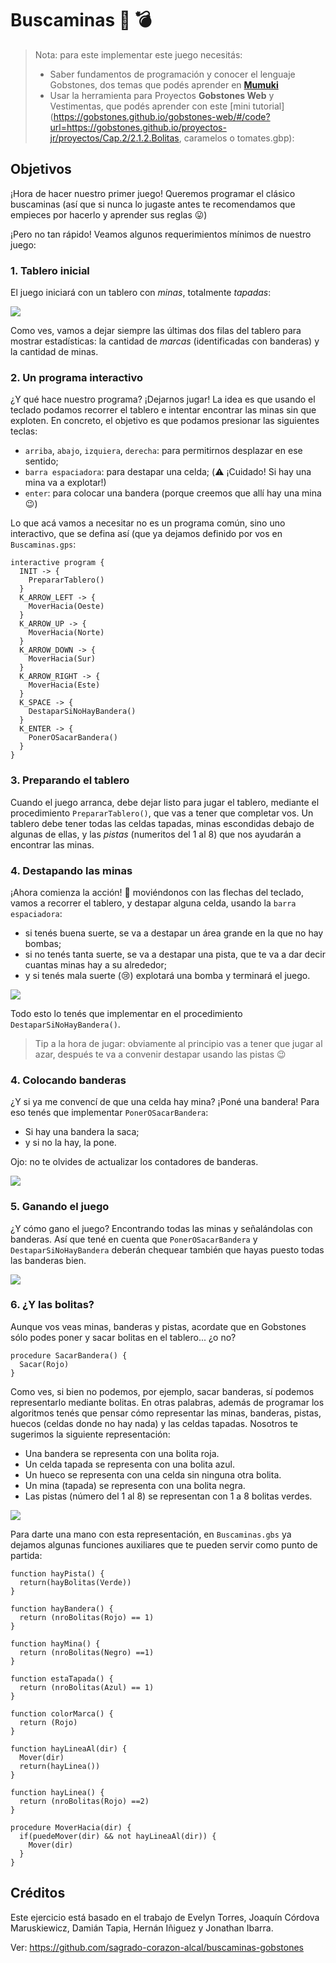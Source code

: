# Buscaminas :triangular_flag_on_post: :bomb:

> Nota: para este implementar este juego necesitás:
>
> * Saber fundamentos de programación y conocer el lenguaje Gobstones, dos temas que podés aprender en [**Mumuki**](https://mumuki.io)
> * Usar la herramienta para Proyectos **Gobstones Web** y Vestimentas, que podés aprender con este [mini tutorial](https://gobstones.github.io/gobstones-web/#/code?url=https://gobstones.github.io/proyectos-jr/proyectos/Cap.2/2.1.2.Bolitas, caramelos o tomates.gbp):

## Objetivos

¡Hora de hacer nuestro primer juego! Queremos programar el clásico buscaminas (así que si nunca lo jugaste antes te recomendamos que empieces por hacerlo y aprender sus reglas :stuck_out_tongue:)

¡Pero no tan rápido! Veamos algunos requerimientos mínimos de nuestro juego:

###  1. Tablero inicial

El juego iniciará con un tablero con _minas_, totalmente _tapadas_:

![](https://github.com/flbulgarelli/buscaminas-gobstones/raw/master/Captura1.png)

Como ves, vamos a dejar siempre las últimas dos filas del tablero para mostrar estadísticas: la cantidad de _marcas_ (identificadas con banderas) y la cantidad de minas.

### 2. Un programa interactivo

¿Y qué hace nuestro programa? ¡Dejarnos jugar! La idea es que usando el teclado podamos recorrer el tablero e intentar encontrar las minas sin que exploten. En concreto, el objetivo es que podamos presionar las siguientes teclas:

* `arriba`, `abajo`, `izquiera`, `derecha`: para permitirnos desplazar en ese sentido;
* `barra espaciadora`: para destapar una celda; (:warning: ¡Cuidado! Si hay una mina va a explotar!)
* `enter`: para colocar una bandera (porque creemos que allí hay una mina :wink:)

Lo que acá vamos a necesitar no es un programa común, sino uno interactivo, que se defina así (que ya dejamos definido por vos en `Buscaminas.gps`:

```gobstones
interactive program {
  INIT -> {
    PrepararTablero()
  }
  K_ARROW_LEFT -> {
    MoverHacia(Oeste)
  }
  K_ARROW_UP -> {
    MoverHacia(Norte)
  }
  K_ARROW_DOWN -> {
    MoverHacia(Sur)
  }
  K_ARROW_RIGHT -> {
    MoverHacia(Este)
  }
  K_SPACE -> {
    DestaparSiNoHayBandera()
  }
  K_ENTER -> {
    PonerOSacarBandera()
  }
}
```

### 3. Preparando el tablero

Cuando el juego arranca, debe dejar listo para jugar el tablero, mediante el procedimiento `PrepararTablero()`, que vas a tener que completar vos. Un tablero debe tener todas las celdas tapadas, minas escondidas debajo de algunas de ellas, y las _pistas_ (numeritos del 1 al 8) que nos ayudarán a encontrar las minas.


### 4. Destapando las minas

¡Ahora comienza la acción! :muscle: moviéndonos con las flechas del teclado, vamos a recorrer el tablero, y destapar alguna celda, usando la `barra espaciadora`:

* si tenés buena suerte, se va a destapar un área grande en la que no hay bombas;
* si no tenés tanta suerte, se va a destapar una pista, que te va a dar decir cuantas minas hay a su alrededor;
* y si tenés mala suerte (:cry:) explotará una bomba y terminará el juego.

![](https://github.com/flbulgarelli/buscaminas-gobstones/raw/master/Captura2.png)

Todo esto lo tenés que implementar en el procedimiento `DestaparSiNoHayBandera()`.

> Tip a la hora de jugar: obviamente al principio vas a tener que jugar al azar, después te va a convenir destapar usando las pistas :wink:

### 4. Colocando banderas

¿Y si ya me convencí de que una celda hay mina? ¡Poné una bandera! Para eso tenés que implementar `PonerOSacarBandera`:

* Si hay una bandera la saca;
* y si no la hay, la pone.

Ojo: no te olvides de actualizar los contadores de banderas.

![](https://github.com/flbulgarelli/buscaminas-gobstones/raw/master/Captura3.png)

### 5. Ganando el juego

¿Y cómo gano el juego? Encontrando todas las minas y señalándolas con banderas. Así que tené en cuenta que `PonerOSacarBandera` y `DestaparSiNoHayBandera` deberán chequear también que hayas puesto todas las banderas bien.

![](https://github.com/flbulgarelli/buscaminas-gobstones/raw/master/Captura4.png)

### 6. ¿Y las bolitas?

Aunque vos veas minas, banderas y pistas, acordate que en Gobstones sólo podes poner y sacar bolitas en el tablero... ¿o no?

```gobstones
procedure SacarBandera() {
  Sacar(Rojo)
}
```

Como ves, si bien no podemos, por ejemplo, sacar banderas, sí podemos representarlo mediante bolitas. En otras palabras, además de programar los algoritmos tenés que pensar cómo representar las minas, banderas, pistas, huecos (celdas donde no hay nada) y las celdas tapadas. Nosotros te sugerimos la siguiente representación:

* Una bandera se representa con una bolita roja.
* Un celda tapada se representa con una bolita azul.
* Un hueco se representa con una celda sin ninguna otra bolita.
* Un mina (tapada) se representa con una bolita negra.
* Las pistas (número del 1 al 8) se representan con 1 a 8 bolitas verdes.

![](https://github.com/flbulgarelli/buscaminas-gobstones/raw/master/Captura5.png)

Para darte una mano con esta representación, en `Buscaminas.gbs` ya dejamos algunas funciones auxiliares que te pueden servir como punto de partida:

```gobstones
function hayPista() {
  return(hayBolitas(Verde))
}

function hayBandera() {
  return (nroBolitas(Rojo) == 1)
}

function hayMina() {
  return (nroBolitas(Negro) ==1)
}

function estaTapada() {
  return (nroBolitas(Azul) == 1)
}

function colorMarca() {
  return (Rojo)
}

function hayLineaAl(dir) {
  Mover(dir)
  return(hayLinea())
}

function hayLinea() {
  return (nroBolitas(Rojo) ==2)
}

procedure MoverHacia(dir) {
  if(puedeMover(dir) && not hayLineaAl(dir)) {
    Mover(dir)
  }
}
```

##  Créditos


Este ejercicio está basado en el trabajo de Evelyn Torres, Joaquín Córdova Maruskiewicz, Damián Tapia, Hernán Iñiguez y Jonathan Ibarra.

Ver: https://github.com/sagrado-corazon-alcal/buscaminas-gobstones
